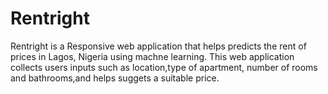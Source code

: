 # Rentright
Rentright is a Responsive web application that helps predicts the rent of prices in Lagos, Nigeria using machne learning.
This web application collects users inputs such as location,type of apartment, number of rooms and bathrooms,and helps suggets a suitable price.
